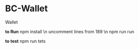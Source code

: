 # BC-Wallet
Wallet

**to Run**
npm install \n
uncomment lines from 189 \n
npm run run

**to test**
npm run tets
